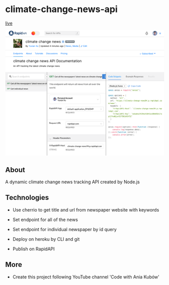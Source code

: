 # climate-change-news-api

[live](https://rapidapi.com/yuxianxu-2YL6x61fpUR/api/climate-change-news94/)

![climateapi](https://github.com/yuxianxu/climate-change-news-api/blob/main/climate-change-api.png)

## About

A dynamic climate change news tracking API created by Node.js

## Technologies

- Use cherrio to get title and url from newspaper website with keywords

- Set endpoint for all of the news

- Set endpoint for individual newspaper by id query

- Deploy on heroku by CLI and git

- Publish on RapidAPI

## More

- Create this project following YouTube channel 'Code with Ania Kubów'

